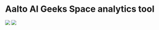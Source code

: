 # Aalto AI Geeks Space analytics tool

![](https://github.com/aalto-ai-geeks/aalto_ai_hackathon/blob/main/media/bikes.gif)
![](https://github.com/aalto-ai-geeks/aalto_ai_hackathon/blob/main/media/rkioski.gif)


